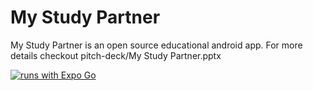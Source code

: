
# My Study Partner

My Study Partner is an open source educational android app. 
For more details checkout pitch-deck/My Study Partner.pptx




[![runs with Expo Go](https://img.shields.io/badge/Runs%20with%20Expo%20Go-4630EB.svg?style=flat-square&logo=EXPO&labelColor=f3f3f3&logoColor=000)](https://expo.io/client)

  
